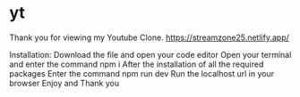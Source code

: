 # yt

Thank you for viewing my Youtube Clone.
https://streamzone25.netlify.app/

Installation:
Download the file and open your code editor
Open your terminal and enter the command  npm i
After the installation of all the required packages
Enter the command  npm run dev
Run the localhost url in your browser
Enjoy and Thank you
